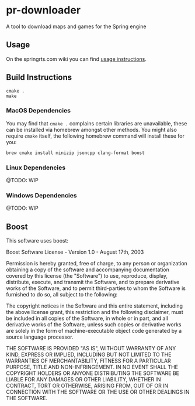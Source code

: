 # pr-downloader

A tool to download maps and games for the Spring engine

## Usage

On the springrts.com wiki you can find [usage instructions](https://springrts.com/wiki/pr-downloader).

## Build Instructions

```
cmake .
make
```

### MacOS Dependencies

You may find that `cmake .` complains certain libraries are unavailable, these can be installed via homebrew amongst other methods. You might also require `cmake` itself, the following homebrew command will install these for you:

```
brew cmake install minizip jsoncpp clang-format boost
```

### Linux Dependencies

@TODO: WIP

### Windows Dependencies

@TODO: WIP

## Boost

This software uses boost:

Boost Software License - Version 1.0 - August 17th, 2003

Permission is hereby granted, free of charge, to any person or organization
obtaining a copy of the software and accompanying documentation covered by
this license (the "Software") to use, reproduce, display, distribute,
execute, and transmit the Software, and to prepare derivative works of the
Software, and to permit third-parties to whom the Software is furnished to
do so, all subject to the following:

The copyright notices in the Software and this entire statement, including
the above license grant, this restriction and the following disclaimer,
must be included in all copies of the Software, in whole or in part, and
all derivative works of the Software, unless such copies or derivative
works are solely in the form of machine-executable object code generated by
a source language processor.

THE SOFTWARE IS PROVIDED "AS IS", WITHOUT WARRANTY OF ANY KIND, EXPRESS OR
IMPLIED, INCLUDING BUT NOT LIMITED TO THE WARRANTIES OF MERCHANTABILITY,
FITNESS FOR A PARTICULAR PURPOSE, TITLE AND NON-INFRINGEMENT. IN NO EVENT
SHALL THE COPYRIGHT HOLDERS OR ANYONE DISTRIBUTING THE SOFTWARE BE LIABLE
FOR ANY DAMAGES OR OTHER LIABILITY, WHETHER IN CONTRACT, TORT OR OTHERWISE,
ARISING FROM, OUT OF OR IN CONNECTION WITH THE SOFTWARE OR THE USE OR OTHER
DEALINGS IN THE SOFTWARE.


